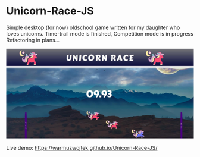 # Unicorn-Race-JS
Simple desktop (for now) oldschool game written for my daughter who loves unicorns.
Time-trail mode is finished, Competition mode is in progress
Refactoring in plans...

![Unicorn Race screenshot](Img/uNICORNrACE.JPG)

Live demo: https://warmuzwojtek.github.io/Unicorn-Race-JS/
